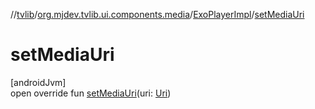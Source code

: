 //[tvlib](../../../index.md)/[org.mjdev.tvlib.ui.components.media](../index.md)/[ExoPlayerImpl](index.md)/[setMediaUri](set-media-uri.md)

# setMediaUri

[androidJvm]\
open override fun [setMediaUri](set-media-uri.md)(uri: [Uri](https://developer.android.com/reference/kotlin/android/net/Uri.html))
